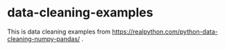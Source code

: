 # data-cleaning-examples
This is data cleaning examples from https://realpython.com/python-data-cleaning-numpy-pandas/ .
